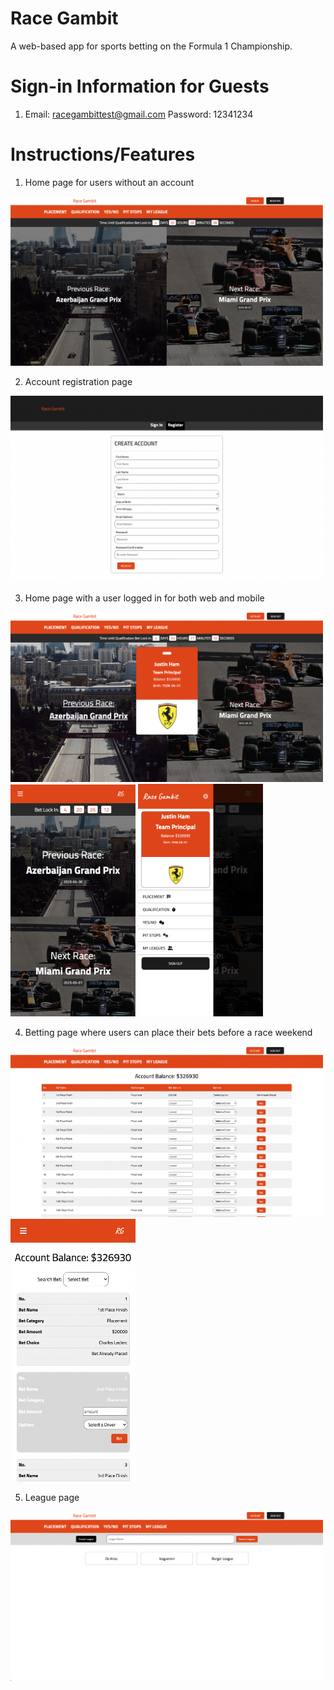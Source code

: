 # Race Gambit

A web-based app for sports betting on the Formula 1 Championship.

# Sign-in Information for Guests
1. Email: racegambittest@gmail.com
   Password: 12341234

# Instructions/Features

1. Home page for users without an account
<img src="/public/images/readme/home.png" alt="Home Page" width="500" height="auto">

2. Account registration page
<img src="/public/images/readme/register.png" alt="Registeration Page" width="500" height="auto">

3. Home page with a user logged in for both web and mobile
<img src="/public/images/readme/loginhome.png" alt="Registeration Page" width="500" height="auto">
<img src="/public/images/readme/mobilehome.png" alt="Mobile Home" width="200" height="auto">
<img src="/public/images/readme/mobilemenu.png" alt="Mobile Menu" width="200" height="auto">

4. Betting page where users can place their bets before a race weekend
<img src="/public/images/readme/betting.png" alt="Registeration Page" width="500" height="auto">
<img src="/public/images/readme/bettingmobile.png" alt="Registeration Page" width="200" height="auto">

5. League page 
<img src="/public/images/readme/league.png" alt="Registeration Page" width="500" height="auto">

